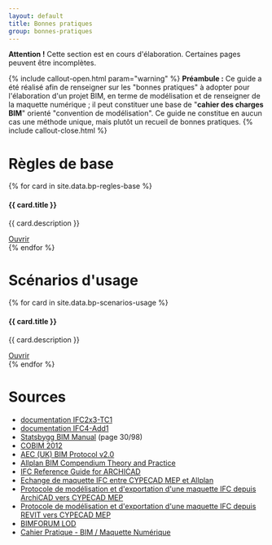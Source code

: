 ```yaml
---
layout: default
title: Bonnes pratiques
group: bonnes-pratiques
---
```


<div class="alert alert-danger" role="alert">
  <strong>Attention !</strong> Cette section est en cours d'élaboration. Certaines pages peuvent être incomplètes.
</div>

{% include callout-open.html param="warning" %}
**Préambule :**
Ce guide a été réalisé afin de renseigner sur les "bonnes pratiques" à adopter pour l'élaboration d'un projet BIM, en terme de modélisation et de renseigner de la maquette numérique ; il peut constituer une base de "**cahier des charges BIM**" orienté "convention de modélisation". Ce guide ne constitue en aucun cas une méthode unique, mais plutôt un recueil de bonnes pratiques.
{% include callout-close.html %}

# Règles de base

<div class="card-columns">
  {% for card in site.data.bp-regles-base %}
  <div class="card card-block">
    <h4 class="card-title">
      <small class="text-muted"><i class="fa fa-{{ card.icon }}"></i></small>
      {{ card.title }}
    </h4>
    <p class="card-text">{{ card.description }}</p>
    <a href="{{ card.url }}.html" class="btn btn-primary-outline btn-sm">Ouvrir</a>
  </div>
  {% endfor %}
</div>

# Scénarios d'usage

<div class="card-columns">
  {% for card in site.data.bp-scenarios-usage %}
  <div class="card card-block">
    <h4 class="card-title">
      <small class="text-muted"><i class="fa fa-{{ card.icon }}"></i></small>
      {{ card.title }}
    </h4>
    <p class="card-text">{{ card.description }}</p>
    <a href="{{ card.url }}.html" class="btn btn-primary-outline btn-sm">Ouvrir</a>
  </div>
  {% endfor %}
</div>

# Sources

* [documentation IFC2x3-TC1](http://www.buildingsmart-tech.org/ifc/IFC4/Add1/html/)
* [documentation IFC4-Add1](http://www.buildingsmart-tech.org/ifc/IFC4/Add1/html/)
* [Statsbygg BIM Manual](http://www.statsbygg.no/Files/publikasjoner/manualer/StatsbyggBIM-manual-ver1-2-1eng-2013-12-17.pdf) (page 30/98)
* [COBIM 2012](http://www.en.buildingsmart.kotisivukone.com/3)
* [AEC (UK) BIM Protocol v2.0](https://aecuk.wordpress.com/documents/)
* [Allplan BIM Compendium Theory and Practice](https://www.allplan.com/fileadmin/user_upload/_corp/Home/Aktionsseiten/BIM_Leitfaden/EN/Allplan_BIM_Compendium.pdf)
* [IFC Reference Guide for ARCHICAD](http://www.graphisoft.com/downloads/addons/ifc/index.html)
* [Echange de maquette IFC entre CYPECAD MEP et Allplan](https://cypecommunity.zendesk.com/hc/fr/articles/204525969-Echange-de-maquette-IFC-entre-CYPECAD-MEP-et-Allplan)
* [Protocole de modélisation et d'exportation d'une maquette IFC depuis ArchiCAD vers CYPECAD MEP](https://cypecommunity.zendesk.com/hc/fr/articles/204281509-Protocole-de-modélisation-et-d-exportation-d-une-maquette-IFC-depuis-ArchiCAD-vers-CYPECAD-MEP)
* [Protocole de modélisation et d'exportation d'une maquette IFC depuis REVIT vers CYPECAD MEP](https://cypecommunity.zendesk.com/hc/fr/articles/201766699-Protocole-d-exportation-d-une-maquette-IFC-depuis-REVIT-et-importation-dans-CYPECAD-MEP-)
* [BIMFORUM LOD](http://bimforum.org/lod/)
* [Cahier Pratique - BIM / Maquette Numérique](http://www.syntec-ingenierie.fr/actualites/2014/08/29/bimmaquette-numerique-contenu-et-niveaux-de-developpement/)
